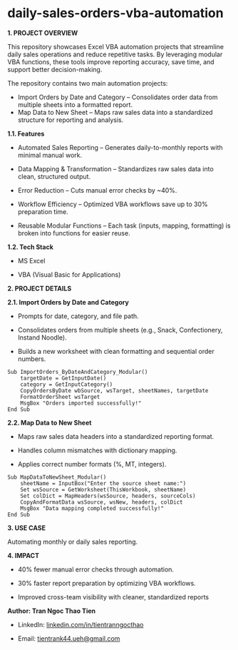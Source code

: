 # daily-sales-orders-vba-automation
**1. PROJECT OVERVIEW**

This repository showcases Excel VBA automation projects that streamline daily sales operations and reduce repetitive tasks. By leveraging modular VBA functions, these tools improve reporting accuracy, save time, and support better decision-making.

The repository contains two main automation projects:
- Import Orders by Date and Category – Consolidates order data from multiple sheets into a formatted report.
- Map Data to New Sheet – Maps raw sales data into a standardized structure for reporting and analysis.

**1.1. Features**

- Automated Sales Reporting – Generates daily-to-monthly reports with minimal manual work.

- Data Mapping & Transformation – Standardizes raw sales data into clean, structured output.

- Error Reduction – Cuts manual error checks by ~40%.

- Workflow Efficiency – Optimized VBA workflows save up to 30% preparation time.

- Reusable Modular Functions – Each task (inputs, mapping, formatting) is broken into functions for easier reuse.

**1.2. Tech Stack**

- MS Excel

- VBA (Visual Basic for Applications)

**2. PROJECT DETAILS**

**2.1. Import Orders by Date and Category**

- Prompts for date, category, and file path.

- Consolidates orders from multiple sheets (e.g., Snack, Confectionery, Instand Noodle).

- Builds a new worksheet with clean formatting and sequential order numbers.

```
Sub ImportOrders_ByDateAndCategory_Modular()
    targetDate = GetInputDate()
    category = GetInputCategory()
    CopyOrdersByDate wbSource, wsTarget, sheetNames, targetDate
    FormatOrderSheet wsTarget
    MsgBox "Orders imported successfully!"
End Sub
```
**2.2. Map Data to New Sheet**

- Maps raw sales data headers into a standardized reporting format.

- Handles column mismatches with dictionary mapping.

- Applies correct number formats (%, MT, integers).

```
Sub MapDataToNewSheet_Modular()
    sheetName = InputBox("Enter the source sheet name:")
    Set wsSource = GetWorksheet(ThisWorkbook, sheetName)
    Set colDict = MapHeaders(wsSource, headers, sourceCols)
    CopyAndFormatData wsSource, wsNew, headers, colDict
    MsgBox "Data mapping completed successfully!"
End Sub
```
**3. USE CASE**

Automating monthly or daily sales reporting.

**4. IMPACT**

- 40% fewer manual error checks through automation.

- 30% faster report preparation by optimizing VBA workflows.

- Improved cross-team visibility with cleaner, standardized reports

**Author: Tran Ngoc Thao Tien**

- LinkedIn: [linkedin.com/in/tientranngocthao](https://www.linkedin.com/in/tientranngocthao/)

- Email: tientrank44.ueh@gmail.com
